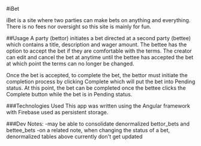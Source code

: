 #iBet

iBet is a site where two parties can make bets on anything and everything. There is no fees nor oversight so this site is mainly for fun.


##Usage
A party (bettor) initiates a bet directed at a second party (bettee) which contains a title, description and wager amount. The bettee has the option to accept the bet if they are comfortable with the terms. The creator can edit and cancel the bet at anytime until the bettee has accepted the bet at which point the terms can no longer be changed.

Once the bet is accepted, to complete the bet, the bettor must initiate the completion process by clicking Complete which will put the bet into Pending status. At this point, the bet can be completed once the bettee clicks the Complete button while the bet is in Pending status.


###Technologies Used
This app was written using the Angular framework with Firebase used as persistent storage.


###Dev Notes:
 -may be able to consolidate denormalized bettor_bets and bettee_bets
 -on a related note, when changing the status of a bet, denormalized tables above currently don't get updated

